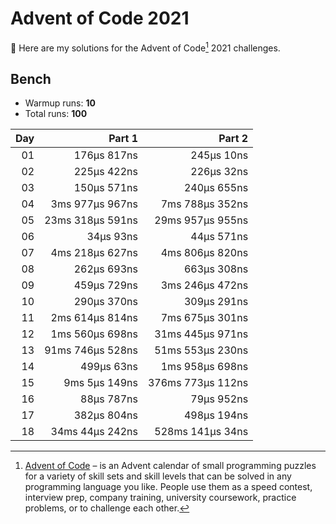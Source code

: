 # Advent of Code 2021

:wave: Here are my solutions for the Advent of Code[^aoc] 2021 challenges.

## Bench

- Warmup runs: **10**
- Total runs: **100**

| Day |           Part 1 |            Part 2 |
| --: | ---------------: | ----------------: |
|  01 |      176µs 817ns |        245µs 10ns |
|  02 |      225µs 422ns |        226µs 32ns |
|  03 |      150µs 571ns |       240µs 655ns |
|  04 |  3ms 977µs 967ns |   7ms 788µs 352ns |
|  05 | 23ms 318µs 591ns |  29ms 957µs 955ns |
|  06 |        34µs 93ns |        44µs 571ns |
|  07 |  4ms 218µs 627ns |   4ms 806µs 820ns |
|  08 |      262µs 693ns |       663µs 308ns |
|  09 |      459µs 729ns |   3ms 246µs 472ns |
|  10 |      290µs 370ns |       309µs 291ns |
|  11 |  2ms 614µs 814ns |   7ms 675µs 301ns |
|  12 |  1ms 560µs 698ns |  31ms 445µs 971ns |
|  13 | 91ms 746µs 528ns |  51ms 553µs 230ns |
|  14 |       499µs 63ns |   1ms 958µs 698ns |
|  15 |    9ms 5µs 149ns | 376ms 773µs 112ns |
|  16 |       88µs 787ns |        79µs 952ns |
|  17 |      382µs 804ns |       498µs 194ns |
|  18 |  34ms 44µs 242ns |  528ms 141µs 34ns |

[^aoc]: [Advent of Code][aoc] – is an Advent calendar of small programming puzzles for a variety of skill sets and skill levels that can be solved in any programming language you like. People use them as a speed contest, interview prep, company training, university coursework, practice problems, or to challenge each other.

[aoc]: https://adventofcode.com

